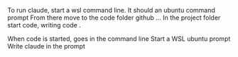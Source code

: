 
To run claude, start a wsl command line.
It should an ubuntu command prompt
From there move to the code folder github ...
In the project folder start code, writing code .

When code is started, goes in the command line
Start a WSL ubuntu prompt
Write claude in the prompt
